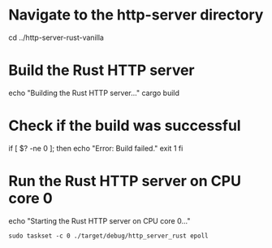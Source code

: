 # Navigate to the http-server directory
cd ../http-server-rust-vanilla

# Build the Rust HTTP server
echo "Building the Rust HTTP server..."
cargo build

# Check if the build was successful
if [ $? -ne 0 ]; then
    echo "Error: Build failed."
    exit 1
fi

# Run the Rust HTTP server on CPU core 0
echo "Starting the Rust HTTP server on CPU core 0..."
```
sudo taskset -c 0 ./target/debug/http_server_rust epoll
```